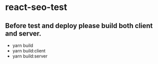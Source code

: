 # react-seo-test
## Before test and deploy please build both client and server.
- yarn build
- yarn build:client
- yarn build:server
